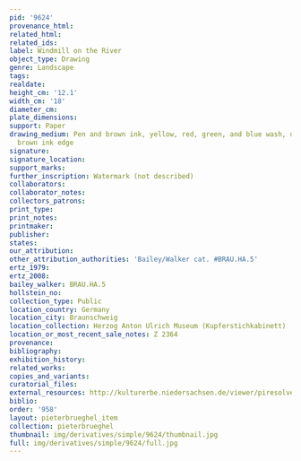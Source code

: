 ```yaml
---
pid: '9624'
provenance_html: 
related_html: 
related_ids: 
label: Windmill on the River
object_type: Drawing
genre: Landscape
tags: 
realdate: 
height_cm: '12.1'
width_cm: '18'
diameter_cm: 
plate_dimensions: 
support: Paper
drawing_medium: Pen and brown ink, yellow, red, green, and blue wash, over graphite,
  brown ink edge
signature: 
signature_location: 
support_marks: 
further_inscription: Watermark (not described)
collaborators: 
collaborator_notes: 
collectors_patrons: 
print_type: 
print_notes: 
printmaker: 
publisher: 
states: 
our_attribution: 
other_attribution_authorities: 'Bailey/Walker cat. #BRAU.HA.5'
ertz_1979: 
ertz_2008: 
bailey_walker: BRAU.HA.5
hollstein_no: 
collection_type: Public
location_country: Germany
location_city: Braunschweig
location_collection: Herzog Anton Ulrich Museum (Kupferstichkabinett)
location_or_most_recent_sale_notes: Z 2364
provenance: 
bibliography: 
exhibition_history: 
related_works: 
copies_and_variants: 
curatorial_files: 
external_resources: http://kulturerbe.niedersachsen.de/viewer/piresolver?id=isil_DE-MUS-026819_1000
biblio: 
order: '958'
layout: pieterbrueghel_item
collection: pieterbrueghel
thumbnail: img/derivatives/simple/9624/thumbnail.jpg
full: img/derivatives/simple/9624/full.jpg
---
```


